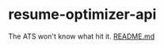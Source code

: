 # resume-optimizer-api
The ATS won't know what hit it. 
[README.md](https://github.com/user-attachments/files/20212920/README.md)
